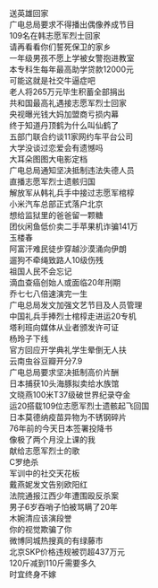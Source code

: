 送英雄回家  
广电总局要求不得播出偶像养成节目  
109名在韩志愿军烈士回家  
请再看看你们誓死保卫的家乡  
一年级男孩不愿上学被女警抱进教室  
本专科生每年最高助学贷款12000元  
可能这就是社交牛逼症吧  
老人将265万元毕生积蓄全部捐出  
共和国最高礼遇接志愿军烈士回家  
央视曝光钱大妈加盟商亏损内幕  
终于知道丹顶鹤为什么叫仙鹤了  
五部门联合约谈11家网约车平台公司  
大学没谈过恋爱会有遗憾吗  
大耳朵图图大电影定档  
广电总局通知坚决抵制违法失德人员  
直播志愿军烈士遗骸归国  
解放军从韩礼兵手中接过志愿军棺椁  
小米汽车总部正式落户北京  
想给监狱里的爸爸留一颗糖  
团伙闲鱼低价卖二手苹果机诈骗141万  
玉楼春  
阿富汗难民徒步穿越沙漠涌向伊朗  
遛狗不牵绳致路人10级伤残  
祖国人民不会忘记  
滴血查癌创始人或面临20年刑期  
乔七七八倍速演完一生  
广电总局发文加强文艺节目及人员管理  
中国礼兵手捧烈士棺椁走进运20专机  
塔利班向媒体从业者颁发许可证  
杨玲子下线  
官方回应开学典礼学生晕倒无人扶  
云南虫谷豆瓣开分7.9  
广电总局要求坚决抵制高价片酬  
日本捕获10头海豚拟卖给水族馆  
文晓燕100米T37级破世界纪录夺金  
运20搭载109位志愿军烈士遗骸起飞回国  
日本莫德纳疫苗异物为不锈钢碎片  
76年前的今天日本签署投降书  
像极了两个月没上课的我  
献给志愿军烈士的歌  
C罗绝杀  
军训中的社交天花板  
戴燕妮发文告别欧阳红  
法院通报江西少年遭围殴反杀案  
男子6岁吞哨子怕被骂瞒了20年  
木婉清应该演段誉  
你的视觉欺骗了你  
微博同城热搜真的有绿藤市  
北京SKP价格违规被罚超437万元  
120斤减到110斤需要多久  
时宜终身不嫁  
